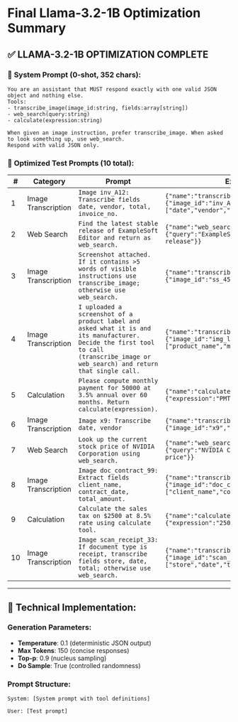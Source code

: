 # Final Llama-3.2-1B Optimization Summary

## ✅ LLAMA-3.2-1B OPTIMIZATION COMPLETE

### 🎯 **System Prompt (0-shot, 352 chars):**
```
You are an assistant that MUST respond exactly with one valid JSON object and nothing else.
Tools:
- transcribe_image(image_id:string, fields:array[string])
- web_search(query:string)
- calculate(expression:string)

When given an image instruction, prefer transcribe_image. When asked to look something up, use web_search.
Respond with valid JSON only.
```

### 🧪 **Optimized Test Prompts (10 total):**

| # | Category | Prompt | Expected JSON |
|---|----------|--------|---------------|
| 1 | Image Transcription | `Image inv_A12: Transcribe fields date, vendor, total, invoice_no.` | `{"name":"transcribe_image","arguments":{"image_id":"inv_A12","fields":["date","vendor","total","invoice_no"]}}` |
| 2 | Web Search | `Find the latest stable release of ExampleSoft Editor and return as web_search.` | `{"name":"web_search","arguments":{"query":"ExampleSoft Editor latest stable release"}}` |
| 3 | Image Transcription | `Screenshot attached. If it contains >5 words of visible instructions use transcribe_image; otherwise use web_search.` | `{"name":"transcribe_image","arguments":{"image_id":"ss_45","fields":["all_text"]}}` |
| 4 | Image Transcription | `I uploaded a screenshot of a product label and asked what it is and its manufacturer. Decide the first tool to call (transcribe_image or web_search) and return that single call.` | `{"name":"transcribe_image","arguments":{"image_id":"img_label_1","fields":["product_name","manufacturer"]}}` |
| 5 | Calculation | `Please compute monthly payment for 50000 at 3.5% annual over 60 months. Return calculate(expression).` | `{"name":"calculate","arguments":{"expression":"PMT(0.035/12,60,50000)"}}` |
| 6 | Image Transcription | `Image x9: Transcribe date, vendor` | `{"name":"transcribe_image","arguments":{"image_id":"x9","fields":["date","vendor"]}}` |
| 7 | Web Search | `Look up the current stock price of NVIDIA Corporation using web_search.` | `{"name":"web_search","arguments":{"query":"NVIDIA Corporation current stock price"}}` |
| 8 | Image Transcription | `Image doc_contract_99: Extract fields client_name, contract_date, total_amount.` | `{"name":"transcribe_image","arguments":{"image_id":"doc_contract_99","fields":["client_name","contract_date","total_amount"]}}` |
| 9 | Calculation | `Calculate the sales tax on $2500 at 8.5% rate using calculate tool.` | `{"name":"calculate","arguments":{"expression":"2500 * 0.085"}}` |
| 10 | Image Transcription | `Image scan_receipt_33: If document type is receipt, transcribe fields store, date, total; otherwise use web_search.` | `{"name":"transcribe_image","arguments":{"image_id":"scan_receipt_33","fields":["store","date","total"]}}` |

---

## 🔧 **Technical Implementation:**

### **Generation Parameters:**
- **Temperature**: 0.1 (deterministic JSON output)
- **Max Tokens**: 150 (concise responses)
- **Top-p**: 0.9 (nucleus sampling)
- **Do Sample**: True (controlled randomness)

### **Prompt Structure:**
```
System: [System prompt with tool definitions]

User: [Test prompt]